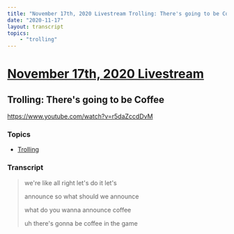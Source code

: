```yaml
---
title: "November 17th, 2020 Livestream Trolling: There's going to be Coffee"
date: "2020-11-17"
layout: transcript
topics:
    - "trolling"
---
```

# [November 17th, 2020 Livestream](../2020-11-17.md)
## Trolling: There's going to be Coffee
https://www.youtube.com/watch?v=r5daZccdDvM

### Topics
* [Trolling](../topics/trolling.md)

### Transcript

> we're like all right let's do it let's
>
> announce so what should we announce
>
> what do you wanna announce coffee
>
> uh there's gonna be coffee in the game
